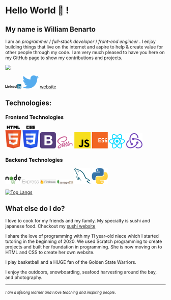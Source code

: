# Hello World 👋 !

## My name is William Benarto

I am an _programmer_ / _full-stack developer_ / _front-end engineer_ . I enjoy building things that live on the internet and aspire to help & create value for other people through my code. I am very much pleased to have you here on my GitHub page to show my contributions and projects. 

![](https://komarev.com/ghpvc/?username=wbenarto&color=green)

<div>
<a href="https://www.linkedin.com/in/william-benarto/" target="_blank"><img src='./images/linkedin.svg' alt='LinkedIn' width="10%"></a>
<a href="https://twitter.com/wbenarto" target="_blank"><img src='./images/twitter.svg' alt='Twitter' width="10%" title='@Asabeneh'></a>
<a href="http://wbenarto.com/" target="_blank">website</a>
</div>

## Technologies:

### Frontend Technologies

<div>
  <img src ="./images/html-5.svg" alt="HTML5 logo" width="10%" title='HTML5'/>
  <img src ="./images/css-3.svg" alt="CSS3 logo" width="10%" title='CSS3'/>
  <img src ="./images/bootstrap.svg" alt="Bootstrap logo" width="10%" title='Bootstrap'/>
  <img src ="./images/sass.svg" alt="Sass logo" width="10%" title='Sass'/>
  <img src ="./images/javascript.svg" alt="JavaScript logo" width="10%" title='JavaScript'/>
  <img src ="./images/es6.svg" alt="ES6 logo" width="10%" title='ES6'/>
  <!-- <img src ="./images/d3.svg" alt="D3 logo" width="4%" title='D3.js'/> -->
  <img src ="./images/react.svg" alt="react logo" width="10%" title='React'/>
  <img src ="./images/redux.svg" alt="redux logo" width="10%" title='Redux'/>
<div> 

### Backend Technologies

<div>
  <img src ="./images/nodejs.svg" alt="Node logo" width="10%" title='Nodejs'/>
  <img src ="./images/express.svg" alt="express logo" width="10%" title='Express'/>
  <img src ="./images/firebase.png" alt="Firebase logo" width="10%" title="Firebase"/>
  <img src ="./images/mongodb.svg" alt="D3 logo" width="10%" title='MongoDB'/>
  <img src ="./images/mysql.svg" alt="mysql logo" width="10%" title='MYSQL'/>
  <img src ="./images/python.svg" alt="Python logo" width="10%" title='Python'/>
</div>

[![Top Langs](https://github-readme-stats.vercel.app/api/top-langs/?username=wbenarto&layout)](https://github.com/wbenarto/github-readme-stats)

## What else do I do?

I love to cook for my friends and my family. My specialty is sushi and japanese food. Checkout my <a href="https://webesushi.io" target="_blank">sushi website</a>

I share the love of programming with my 11 year-old niece which I started tutoring in the beginning of 2020. We used Scratch programming to create projects and built her foundation in programming. She is now moving on to HTML and CSS to create her own website. 

I play basketball and a HUGE fan of the Golden State Warriors. 

I enjoy the outdoors, snowboarding, seafood harvesting around the bay, and photography.

  

  
---
<small> _I am a lifelong learner and I love teaching and inspiring people_. </small>